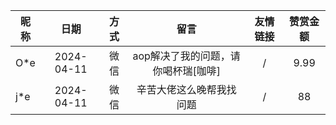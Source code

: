| 昵称        |     日期     |  方式  |          留言          | 友情链接 | 赞赏金额 |
|-----------|:----------:|:----:|:--------------------:|:----:|:----:|
| O*e       | 2024-04-11 |  微信  | aop解决了我的问题，请你喝杯瑞[咖啡] |  /   | 9.99 |
| j*e       | 2024-04-11 |  微信  |     辛苦大佬这么晚帮我找问题     |  /   |  88  |